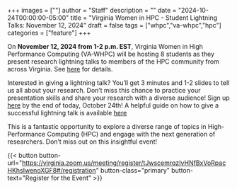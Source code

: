+++
images = [""]
author = "Staff"
description = ""
date = "2024-10-24T00:00:00-05:00"
title = "Virginia Women in HPC - Student Lightning Talks: November 12, 2024"
draft = false
tags = ["whpc","va-whpc","hpc"]
categories = ["feature"]
+++

On **November 12, 2024 from 1-2 p.m. EST**, Virginia Women in High Performance Computing (VA-WHPC) will be hosting 8 students as they present research lightning talks to members of the HPC community from across Virginia. See [here](https://va-whpc.org/event/save-the-date-student-lightning-talks-2024/) for details.


Interested in giving a lightning talk? You’ll get 3 minutes and 1-2 slides to tell us all about your research. Don’t miss this chance to practice your presentation skills and share your research with a diverse audience! Sign up [here](https://docs.google.com/forms/d/e/1FAIpQLScSiY0fSa0E_s4tvdqVTxSqBQy9O04JkkhwiErR-VV2OvePCg/viewform) by the end of today, October 24th! A helpful guide on how to give a successful lightning talk is available [here](https://docs.google.com/document/d/1A3z25qhuivK4Zftg876EMSmotnzOsZP2J64SfH85XUw/edit?tab=t.0)

This is a fantastic opportunity to explore a diverse range of topics in High-Performance Computing (HPC) and engage with the next generation of researchers. Don’t miss out on this insightful event!

{{< button button-url="https://virginia.zoom.us/meeting/register/tJwscemrqzIvHNfBxVoRpacHKhsIwenoXGF8#/registration" button-class="primary" button-text="Register for the Event" >}}

